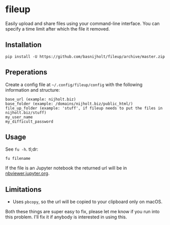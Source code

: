# fileup
Easily upload and share files using your command-line interface. You can specify a time limit after which the file it removed.


## Installation
```
pip install -U https://github.com/basnijholt/fileup/archive/master.zip
```


## Preperations
Create a config file at `~/.config/fileup/config` with the following information and structure:
```
base_url (example: nijholt.biz)
base_folder (example: /domains/nijholt.biz/public_html/)
file_up_folder (example: 'stuff', if fileup needs to put the files in nijholt.biz/stuff)
my_user_name
my_difficult_password
```


## Usage
See `fu -h`.
tl;dr:
```
fu filename
```

If the file is an Jupyter notebook the returned url will be in [nbviewer.jupyter.org](http://nbviewer.jupyter.org).


## Limitations
* Uses `pbcopy`, so the url will be copied to your clipboard only on macOS.

Both these things are super easy to fix, please let me know if you run into this problem. I'll fix it if anybody is interested in using this.
